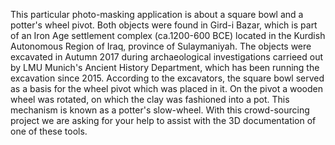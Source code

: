 This particular photo-masking application is about a square bowl and a potter's wheel pivot. 
Both objects were found in Gird-i Bazar, which is part of an Iron Age settlement complex (ca.1200-600 BCE) located in the Kurdish Autonomous Region of Iraq, province of Sulaymaniyah.
The objects were excavated in Autumn 2017 during archaeological investigations carrieed out by LMU Munich's Ancient History Department, which has been running the excavation since 2015.
According to the excavators, the square bowl served as a basis for the wheel pivot which was placed in it. 
On the pivot a wooden wheel was rotated, on which the clay was fashioned into a pot. This mechanism is known as a potter's slow-wheel. 
With this crowd-sourcing project we are asking for your help to assist with the 3D documentation of one of these tools.